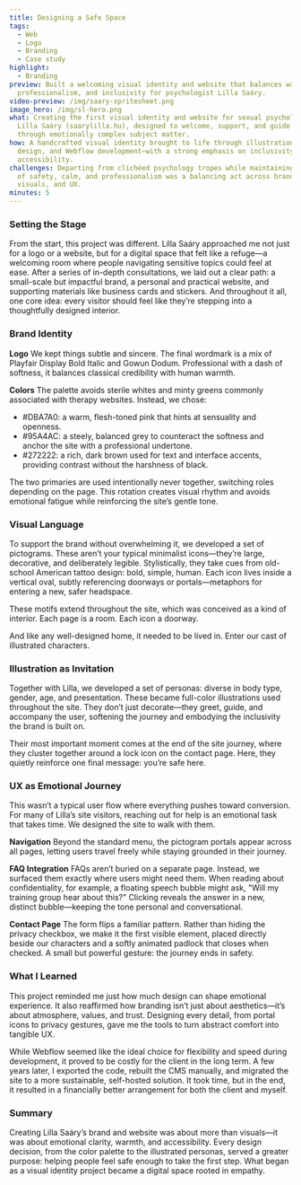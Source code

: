 ```yaml
---
title: Designing a Safe Space
tags:
  - Web
  - Logo
  - Branding
  - Case study
highlight:
  - Branding
preview: Built a welcoming visual identity and website that balances warmth,
  professionalism, and inclusivity for psychologist Lilla Saáry.
video-preview: /img/saary-spritesheet.png
image_hero: /img/sl-hero.png
what: Creating the first visual identity and website for sexual psychologist
  Lilla Saáry (saarylilla.hu), designed to welcome, support, and guide visitors
  through emotionally complex subject matter.
how: A handcrafted visual identity brought to life through illustration, Figma
  design, and Webflow development—with a strong emphasis on inclusivity and
  accessibility.
challenges: Departing from clichéed psychology tropes while maintaining a sense
  of safety, calm, and professionalism was a balancing act across brand,
  visuals, and UX.
minutes: 5
---
```




### Setting the Stage

From the start, this project was different. Lilla Saáry approached me not just for a logo or a website, but for a digital space that felt like a refuge—a welcoming room where people navigating sensitive topics could feel at ease. After a series of in-depth consultations, we laid out a clear path: a small-scale but impactful brand, a personal and practical website, and supporting materials like business cards and stickers. And throughout it all, one core idea: every visitor should feel like they’re stepping into a thoughtfully designed interior.

### Brand Identity

**Logo**
We kept things subtle and sincere. The final wordmark is a mix of Playfair Display Bold Italic and Gowun Dodum. Professional with a dash of softness, it balances classical credibility with human warmth.

**Colors**
The palette avoids sterile whites and minty greens commonly associated with therapy websites. Instead, we chose:

* \#DBA7A0: a warm, flesh-toned pink that hints at sensuality and openness.
* \#95A4AC: a steely, balanced grey to counteract the softness and anchor the site with a professional undertone.
* \#272222: a rich, dark brown used for text and interface accents, providing contrast without the harshness of black.

The two primaries are used intentionally never together, switching roles depending on the page. This rotation creates visual rhythm and avoids emotional fatigue while reinforcing the site’s gentle tone.

### Visual Language

To support the brand without overwhelming it, we developed a set of pictograms. These aren’t your typical minimalist icons—they’re large, decorative, and deliberately legible. Stylistically, they take cues from old-school American tattoo design: bold, simple, human. Each icon lives inside a vertical oval, subtly referencing doorways or portals—metaphors for entering a new, safer headspace.

These motifs extend throughout the site, which was conceived as a kind of interior. Each page is a room. Each icon a doorway.

And like any well-designed home, it needed to be lived in. Enter our cast of illustrated characters.

### Illustration as Invitation

Together with Lilla, we developed a set of personas: diverse in body type, gender, age, and presentation. These became full-color illustrations used throughout the site. They don’t just decorate—they greet, guide, and accompany the user, softening the journey and embodying the inclusivity the brand is built on.

Their most important moment comes at the end of the site journey, where they cluster together around a lock icon on the contact page. Here, they quietly reinforce one final message: you’re safe here.

### UX as Emotional Journey

This wasn’t a typical user flow where everything pushes toward conversion. For many of Lilla’s site visitors, reaching out for help is an emotional task that takes time. We designed the site to walk with them.

**Navigation**
Beyond the standard menu, the pictogram portals appear across all pages, letting users travel freely while staying grounded in their journey.

**FAQ Integration**
FAQs aren’t buried on a separate page. Instead, we surfaced them exactly where users might need them. When reading about confidentiality, for example, a floating speech bubble might ask, "Will my training group hear about this?" Clicking reveals the answer in a new, distinct bubble—keeping the tone personal and conversational.

**Contact Page**
The form flips a familiar pattern. Rather than hiding the privacy checkbox, we make it the first visible element, placed directly beside our characters and a softly animated padlock that closes when checked. A small but powerful gesture: the journey ends in safety.

### What I Learned

This project reminded me just how much design can shape emotional experience. It also reaffirmed how branding isn’t just about aesthetics—it’s about atmosphere, values, and trust. Designing every detail, from portal icons to privacy gestures, gave me the tools to turn abstract comfort into tangible UX.

While Webflow seemed like the ideal choice for flexibility and speed during development, it proved to be costly for the client in the long term. A few years later, I exported the code, rebuilt the CMS manually, and migrated the site to a more sustainable, self-hosted solution. It took time, but in the end, it resulted in a financially better arrangement for both the client and myself.

### Summary

Creating Lilla Saáry’s brand and website was about more than visuals—it was about emotional clarity, warmth, and accessibility. Every design decision, from the color palette to the illustrated personas, served a greater purpose: helping people feel safe enough to take the first step. What began as a visual identity project became a digital space rooted in empathy.

